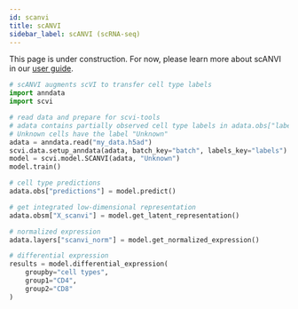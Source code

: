 ```yaml
---
id: scanvi
title: scANVI
sidebar_label: scANVI (scRNA-seq)
---
```


This page is under construction. For now, please learn more about scANVI in our [user guide](https://docs.scvi-tools.org/en/stable/user_guide/index.html).


```python
# scANVI augments scVI to transfer cell type labels
import anndata
import scvi

# read data and prepare for scvi-tools
# adata contains partially observed cell type labels in adata.obs["labels"]
# Unknown cells have the label "Unknown"
adata = anndata.read("my_data.h5ad")
scvi.data.setup_anndata(adata, batch_key="batch", labels_key="labels")
model = scvi.model.SCANVI(adata, "Unknown")
model.train()

# cell type predictions
adata.obs["predictions"] = model.predict()

# get integrated low-dimensional representation
adata.obsm["X_scanvi"] = model.get_latent_representation()

# normalized expression
adata.layers["scanvi_norm"] = model.get_normalized_expression()

# differential expression
results = model.differential_expression(
    groupby="cell types",
    group1="CD4",
    group2="CD8"
)
```
